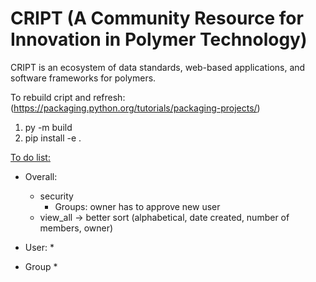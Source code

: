 # CRIPT (A Community Resource for Innovation in Polymer Technology)

CRIPT is an ecosystem of data standards, web-based applications, and software frameworks for polymers.



To rebuild cript and refresh:
(https://packaging.python.org/tutorials/packaging-projects/)
1) py -m build
2) pip  install -e .



<u>To do list:</u>
* Overall:
    * security
        * Groups: owner has to approve new user
    * view_all -> better sort (alphabetical, date created, number of members, owner)

* User:
    *
    
* Group
    * 